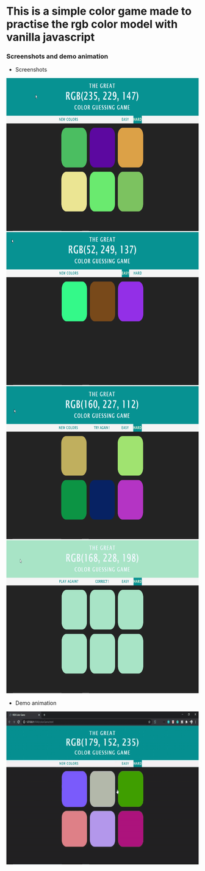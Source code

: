 # This is a simple color game made to practise the rgb color model with vanilla javascript

### Screenshots and demo animation

* Screenshots

<img src = ".\screenshots\image1.png" height="400px" width="800px">
<img src = ".\screenshots\image2.png" height="400px" width="800px">
<img src = ".\screenshots\image3.png" height="400px" width="800px">
<img src = ".\screenshots\image4.png" height="400px" width="800px">

* Demo animation 

<img src = ".\screenshots\demo.gif" height="400px" width="800px">